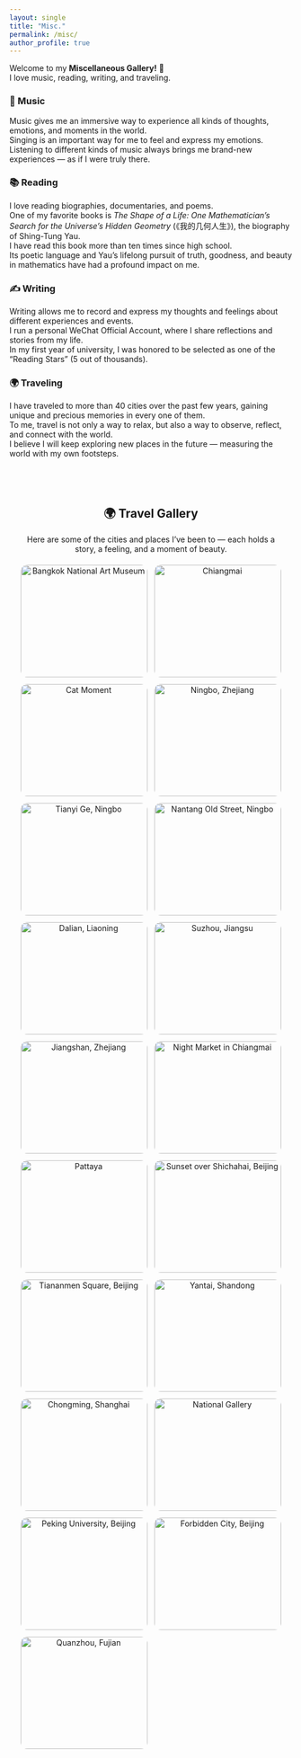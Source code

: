 ```yaml
---
layout: single
title: "Misc."
permalink: /misc/
author_profile: true
---
```


Welcome to my **Miscellaneous Gallery!** 🌸  
I love music, reading, writing, and traveling.

### 🎵 Music  
Music gives me an immersive way to experience all kinds of thoughts, emotions, and moments in the world.  
Singing is an important way for me to feel and express my emotions.  
Listening to different kinds of music always brings me brand-new experiences — as if I were truly there.

### 📚 Reading  
I love reading biographies, documentaries, and poems.  
One of my favorite books is *The Shape of a Life: One Mathematician’s Search for the Universe’s Hidden Geometry* (《我的几何人生》), the biography of Shing-Tung Yau.  
I have read this book more than ten times since high school.  
Its poetic language and Yau’s lifelong pursuit of truth, goodness, and beauty in mathematics have had a profound impact on me.

### ✍️ Writing  
Writing allows me to record and express my thoughts and feelings about different experiences and events.  
I run a personal WeChat Official Account, where I share reflections and stories from my life.  
In my first year of university, I was honored to be selected as one of the “Reading Stars” (5 out of thousands).

### 🌍 Traveling  
I have traveled to more than 40 cities over the past few years, gaining unique and precious memories in every one of them.  
To me, travel is not only a way to relax, but also a way to observe, reflect, and connect with the world.  
I believe I will keep exploring new places in the future — measuring the world with my own footsteps.

<section id="travel">
  <h2>🌍 Travel Gallery</h2>
  <p>Here are some of the cities and places I’ve been to — each holds a story, a feeling, and a moment of beauty.</p>
  
<div class="photo-wall">
    <img src="{{ site.baseurl }}/misc/travel/bangkok.jpg" alt="Bangkok National Art Museum">
    <img src="{{ site.baseurl }}/misc/travel/chiangmai.jpg" alt="Chiangmai">
    <img src="{{ site.baseurl }}/misc/travel/cat.jpg" alt="Cat Moment">
    <img src="{{ site.baseurl }}/misc/travel/ningbo.jpg" alt="Ningbo, Zhejiang">
    <img src="{{ site.baseurl }}/misc/travel/tianyige.jpg" alt="Tianyi Ge, Ningbo">
    <img src="{{ site.baseurl }}/misc/travel/nantang_laojie.jpg" alt="Nantang Old Street, Ningbo">
    <img src="{{ site.baseurl }}/misc/travel/dalian.jpg" alt="Dalian, Liaoning">
    <img src="{{ site.baseurl }}/misc/travel/suzhou.jpg" alt="Suzhou, Jiangsu">
    <img src="{{ site.baseurl }}/misc/travel/jiangshan.jpg" alt="Jiangshan, Zhejiang">
    <img src="{{ site.baseurl }}/misc/travel/nightmarket.jpg" alt="Night Market in Chiangmai">
    <img src="{{ site.baseurl }}/misc/travel/pattaya.jpg" alt="Pattaya">
    <img src="{{ site.baseurl }}/misc/travel/shichahai.jpg" alt="Sunset over Shichahai, Beijing">
    <img src="{{ site.baseurl }}/misc/travel/tiananmen.jpg" alt="Tiananmen Square, Beijing">
    <img src="{{ site.baseurl }}/misc/travel/yantai.jpg" alt="Yantai, Shandong">
    <img src="{{ site.baseurl }}/misc/travel/chongming.jpg" alt="Chongming, Shanghai">
    <img src="{{ site.baseurl }}/misc/travel/national_gallery.jpg" alt="National Gallery">
    <img src="{{ site.baseurl }}/misc/travel/pku.jpg" alt="Peking University, Beijing">
    <img src="{{ site.baseurl }}/misc/travel/gugong.jpg" alt="Forbidden City, Beijing">
    <img src="{{ site.baseurl }}/misc/travel/quanzhou.jpg" alt="Quanzhou, Fujian">
  </div>
</section>

<style>
#travel {
  max-width: 1000px;
  margin: 0 auto;
  text-align: center;
  padding: 40px 20px;
}
.photo-wall {
  display: grid;
  grid-template-columns: repeat(auto-fit, minmax(200px, 1fr));
  gap: 12px;
  margin-top: 20px;
}
.photo-wall img {
  width: 100%;
  border-radius: 12px;
  object-fit: cover;
  height: 200px;
  transition: transform 0.3s ease, box-shadow 0.3s ease;
}
.photo-wall img:hover {
  transform: scale(1.05);
  box-shadow: 0 8px 16px rgba(0,0,0,0.2);
}
</style>

